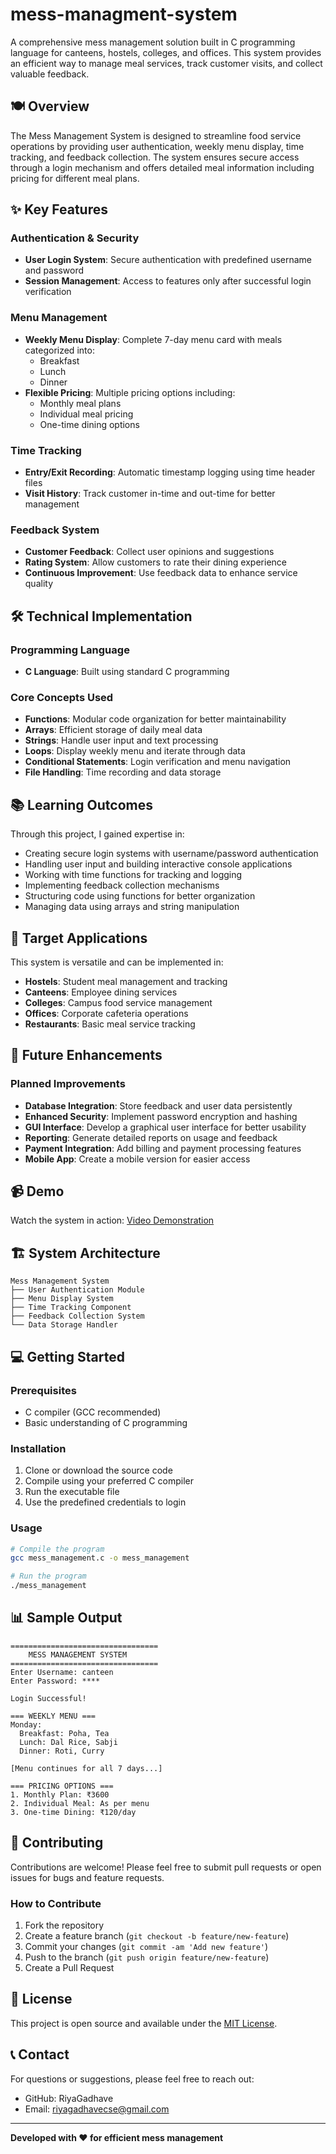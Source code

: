 # mess-managment-system


A comprehensive mess management solution built in C programming language for canteens, hostels, colleges, and offices. This system provides an efficient way to manage meal services, track customer visits, and collect valuable feedback.

## 🍽️ Overview

The Mess Management System is designed to streamline food service operations by providing user authentication, weekly menu display, time tracking, and feedback collection. The system ensures secure access through a login mechanism and offers detailed meal information including pricing for different meal plans.

## ✨ Key Features

### Authentication & Security
- **User Login System**: Secure authentication with predefined username and password
- **Session Management**: Access to features only after successful login verification

### Menu Management
- **Weekly Menu Display**: Complete 7-day menu card with meals categorized into:
  - Breakfast
  - Lunch  
  - Dinner
- **Flexible Pricing**: Multiple pricing options including:
  - Monthly meal plans
  - Individual meal pricing
  - One-time dining options

### Time Tracking
- **Entry/Exit Recording**: Automatic timestamp logging using time header files
- **Visit History**: Track customer in-time and out-time for better management

### Feedback System
- **Customer Feedback**: Collect user opinions and suggestions
- **Rating System**: Allow customers to rate their dining experience
- **Continuous Improvement**: Use feedback data to enhance service quality

## 🛠️ Technical Implementation

### Programming Language
- **C Language**: Built using standard C programming

### Core Concepts Used
- **Functions**: Modular code organization for better maintainability
- **Arrays**: Efficient storage of daily meal data
- **Strings**: Handle user input and text processing
- **Loops**: Display weekly menu and iterate through data
- **Conditional Statements**: Login verification and menu navigation
- **File Handling**: Time recording and data storage

## 📚 Learning Outcomes

Through this project, I gained expertise in:
- Creating secure login systems with username/password authentication
- Handling user input and building interactive console applications
- Working with time functions for tracking and logging
- Implementing feedback collection mechanisms
- Structuring code using functions for better organization
- Managing data using arrays and string manipulation

## 🎯 Target Applications

This system is versatile and can be implemented in:
- **Hostels**: Student meal management and tracking
- **Canteens**: Employee dining services
- **Colleges**: Campus food service management
- **Offices**: Corporate cafeteria operations
- **Restaurants**: Basic meal service tracking

## 🚀 Future Enhancements

### Planned Improvements
- **Database Integration**: Store feedback and user data persistently
- **Enhanced Security**: Implement password encryption and hashing
- **GUI Interface**: Develop a graphical user interface for better usability
- **Reporting**: Generate detailed reports on usage and feedback
- **Payment Integration**: Add billing and payment processing features
- **Mobile App**: Create a mobile version for easier access

## 📹 Demo

Watch the system in action: [Video Demonstration](https://drive.google.com/file/d/18K6TrAaRf7k326LQ6M-KH4LE2C87yNCJ/view?usp=drivesdk)

## 🏗️ System Architecture

```
Mess Management System
├── User Authentication Module
├── Menu Display System
├── Time Tracking Component
├── Feedback Collection System
└── Data Storage Handler
```

## 💻 Getting Started

### Prerequisites
- C compiler (GCC recommended)
- Basic understanding of C programming

### Installation
1. Clone or download the source code
2. Compile using your preferred C compiler
3. Run the executable file
4. Use the predefined credentials to login

### Usage
```bash
# Compile the program
gcc mess_management.c -o mess_management

# Run the program
./mess_management
```

## 📊 Sample Output

```
=================================
    MESS MANAGEMENT SYSTEM
=================================
Enter Username: canteen
Enter Password: ****

Login Successful!

=== WEEKLY MENU ===
Monday:
  Breakfast: Poha, Tea 
  Lunch: Dal Rice, Sabji 
  Dinner: Roti, Curry 

[Menu continues for all 7 days...]

=== PRICING OPTIONS ===
1. Monthly Plan: ₹3600
2. Individual Meal: As per menu
3. One-time Dining: ₹120/day
```

## 🤝 Contributing

Contributions are welcome! Please feel free to submit pull requests or open issues for bugs and feature requests.

### How to Contribute
1. Fork the repository
2. Create a feature branch (`git checkout -b feature/new-feature`)
3. Commit your changes (`git commit -am 'Add new feature'`)
4. Push to the branch (`git push origin feature/new-feature`)
5. Create a Pull Request

## 📝 License

This project is open source and available under the [MIT License](LICENSE).

## 📞 Contact

For questions or suggestions, please feel free to reach out:
- GitHub: RiyaGadhave
- Email: riyagadhavecse@gmail.com

---

**Developed with ❤️ for efficient mess management**

